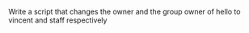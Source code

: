 Write a script that changes the owner and the group owner of hello to vincent and staff respectively
